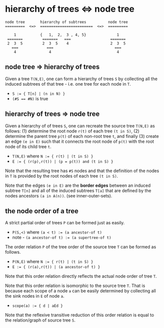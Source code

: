 
<!-- ======================================================================= -->
# hierarchy of trees <=> node tree

```
node tree       hierarchy of subtrees          node tree
=========  <=>  ========================  <=>  =========

    1           {   1,  2,  3 , 4, 5}              1
 =======         =======   ===                  =======
 2  3  5         2  3  5    4                   2  3  5
   ===             ===                            ===
    4               4                              4
```

<!-- ======================================================================= -->
## node tree => hierarchy of trees

Given a tree `T(N,E)`, one can form a hierarchy of trees `S` by collecting
all the induced subtrees of that tree - i.e. one tree for each node in `T`.

* `S := { T[n] | (n in N) }`
* `(#S == #N)` is true

<!-- ======================================================================= -->
## hierarchy of trees => node tree

Given a hierarchy of of trees `S`, one can recreate the source tree `T(N,E)`
as follows: (1) determine the root node `r(t)` of each tree `(t in S)`,
(2) determine the parent tree `p(t)` of each non-root tree `t`, and finally
(3) create an edge `(e in E)` such that it connects the root node of `p(t)`
with the root node of its child tree `t`.

* `T(N,E)` where `N := { r(t) | (t in S) }`
* `E := { (r(p),r(t)) | (p = p(t)) and (t in S) }`

Note that the resulting tree has `#S` nodes and that the definition of the
nodes in `T` is provided by the root nodes of each tree `(t in S)`.

Note that the edges `(e in E)` are the **border edges** between an induced
subtree `T[n]` and all of the induced subtrees `T[a]` that are defined by
the nodes ancestors `(a in A(n))`. (see inner-outer-sets).

<!-- ======================================================================= -->
## the node order of a tree

A strict partial order of trees `P` can be formed just as easily.

* `P(S,<)` where `(a < t) := (a ancestor-of t)`
* note - `(a ancestor-of t) := (a supertree-of t)`

The order relation `P` of the tree order of the source tree `T`
can be formed as follows.

* `P(N,E)` where `N := { r(t) | (t in S) }`
* `E := { (r(a),r(t)) | (a ancestor-of t) }`

Note that this order relation directly reflects the actual
node order of tree `T`.

Note that this order relation is isomorphic to the source tree `T`. That is
because each scope of a node `a` can be easily determined by collecting all
the sink nodes in `E` of node `a`.

* `scope(a) := { d | aEd }`

Note that the reflexive transitive reduction of this order relation is equal
to the relation/graph of source tree `S`.
